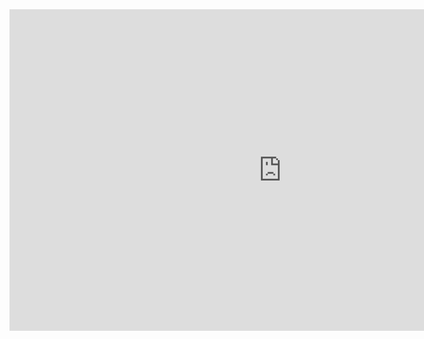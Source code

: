 
<iframe src="https://docs.google.com/presentation/d/e/2PACX-1vSeMDPHmAWxkOYVuH98rkF2WY3K5vA4HQdQM4MVwVa1KEQcSuh6Q6669ooaqdfytGktgoEH-qkNgfqS/embed?start=false&loop=false&delayms=3000" frameborder="0" width="960" height="569" allowfullscreen="true" mozallowfullscreen="true" webkitallowfullscreen="true"></iframe>